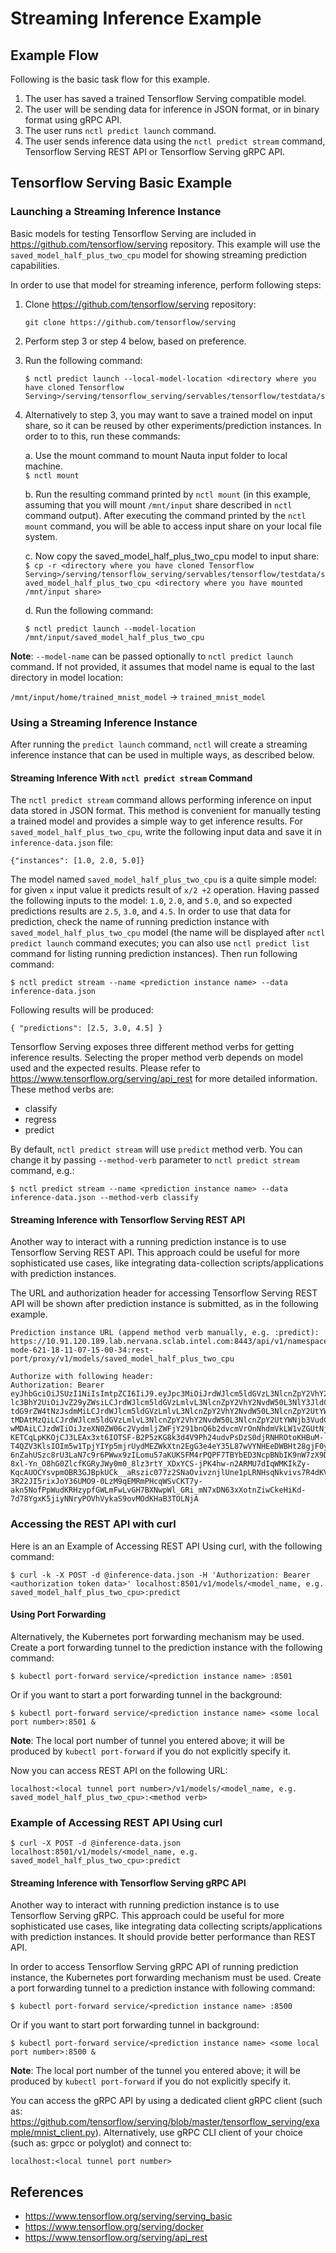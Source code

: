 # Streaming Inference Example

## Example Flow

Following is the basic task flow for this example.

1. The user has saved a trained Tensorflow Serving compatible model.
1. The user will be sending data for inference in JSON format, or in binary format using gRPC API.
1. The user runs `nctl predict launch` command.
1. The user sends inference data using the `nctl predict stream` command, Tensorflow Serving REST API or Tensorflow Serving gRPC API.

## Tensorflow Serving Basic Example
### Launching a Streaming Inference Instance
Basic models for testing Tensorflow Serving are included in https://github.com/tensorflow/serving repository. This example will use the `saved_model_half_plus_two_cpu` model for showing streaming prediction capabilities.

In order to use that model for streaming inference, perform following steps:
1. Clone https://github.com/tensorflow/serving repository:

   `git clone https://github.com/tensorflow/serving`

2. Perform step 3 or step 4 below, based on preference.

3. Run the following command: 
    ```
    $ nctl predict launch --local-model-location <directory where you have cloned Tensorflow
    Serving>/serving/tensorflow_serving/servables/tensorflow/testdata/saved_model_half_plus_two_cpu 
    ```
4. Alternatively to step 3, you may want to save a trained model on input share, so it can be reused by other experiments/prediction instances. In order to to this, run these commands:

   a. Use the mount command to mount Nauta input folder to local machine.<br>
      `$ nctl mount` <br>
      
   b. Run the resulting command printed by `nctl mount` (in this example, assuming that you will mount `/mnt/input` share described in `nctl` command output). After executing the command printed by the `nctl mount` command, you will be able to access input share on your local file system.
   
   c. Now copy the saved_model_half_plus_two_cpu model to input share:<br> 
       `$ cp -r <directory where you have cloned Tensorflow Serving>/serving/tensorflow_serving/servables/tensorflow/testdata/saved_model_half_plus_two_cpu <directory where you have mounted /mnt/input share>`

   d. Run the following command:
   
    ```
    $ nctl predict launch --model-location /mnt/input/saved_model_half_plus_two_cpu
    ```

**Note**:
`--model-name` can be passed optionally to `nctl predict launch` command. If not provided, it assumes that model name is equal to the last directory in model location:

`/mnt/input/home/trained_mnist_model` -> `trained_mnist_model`

### Using a Streaming Inference Instance
After running the `predict launch` command, `nctl` will create a streaming inference instance that can be used in multiple ways, as described below.

#### Streaming Inference With `nctl predict stream` Command
The `nctl predict stream` command allows performing inference on input data stored in JSON format. This method is convenient for manually testing a trained model and provides a simple way to get inference results. For `saved_model_half_plus_two_cpu`, write the following input data and save it in `inference-data.json` file:

```
{"instances": [1.0, 2.0, 5.0]}
```

The model named `saved_model_half_plus_two_cpu` is a quite simple model: for given `x` input value it predicts result of `x/2 +2` operation.
Having passed the following inputs to the model: `1.0`, `2.0`, and `5.0`, and so expected predictions results are `2.5`, `3.0`, and `4.5`. In order to use that data for prediction, check the name of running prediction instance with `saved_model_half_plus_two_cpu` model (the name will be displayed after `nctl predict launch` command executes; you can also use `nctl predict list` command for listing running prediction instances). Then run following command:

```
$ nctl predict stream --name <prediction instance name> --data inference-data.json
```
Following results will be produced:

```
{ "predictions": [2.5, 3.0, 4.5] }
```

Tensorflow Serving exposes three different method verbs for getting inference results. Selecting the proper method verb depends on model used and the expected results. Please refer to https://www.tensorflow.org/serving/api_rest for more detailed information. These method verbs are:
* classify
* regress
* predict

By default, `nctl predict stream` will use `predict` method verb. You can change it by passing `--method-verb` parameter to `nctl predict stream` command, e.g.:

```
$ nctl predict stream --name <prediction instance name> --data inference-data.json --method-verb classify
```

#### Streaming Inference with Tensorflow Serving REST API
Another way to interact with a running prediction instance is to use Tensorflow Serving REST API. This approach could be useful for more sophisticated use cases, like integrating data-collection scripts/applications with prediction instances.

The URL and authorization header for accessing Tensorflow Serving REST API will be shown after prediction instance is submitted, as in the following example.

```
Prediction instance URL (append method verb manually, e.g. :predict):
https://10.91.120.189.lab.nervana.sclab.intel.com:8443/api/v1/namespaces/ogorek/services/saved-mode-621-18-11-07-15-00-34:rest-port/proxy/v1/models/saved_model_half_plus_two_cpu

Authorize with following header:
Authorization: Bearer 
eyJhbGciOiJSUzI1NiIsImtpZCI6IiJ9.eyJpc3MiOiJrdWJlcm5ldGVzL3NlcnZpY2VhY2NvdW50Iiwia3ViZXJuZXRlcy5pby9zZXJ2aWNlYWNjb3VudC9uYW1
lc3BhY2UiOiJvZ29yZWsiLCJrdWJlcm5ldGVzLmlvL3NlcnZpY2VhY2NvdW50L3NlY3JldC5uYW1lIjoic2F2ZWQtbW9kZS02MjEtMTgtMTEtMDctMTUtMDAtMzQ
tdG9rZW4tNzJsdmMiLCJrdWJlcm5ldGVzLmlvL3NlcnZpY2VhY2NvdW50L3NlcnZpY2UtYWNjb3VudC5uYW1lIjoic2F2ZWQtbW9kZS02MjEtMTgtMTEtMDctMTU
tMDAtMzQiLCJrdWJlcm5ldGVzLmlvL3NlcnZpY2VhY2NvdW50L3NlcnZpY2UtYWNjb3VudC51aWQiOiJiZDFiNzk0ZS1lMjk1LTExZTgtOWNjYy01MjU4MTYwNTA
wMDAiLCJzdWIiOiJzeXN0ZW06c2VydmljZWFjY291bnQ6b2dvcmVrOnNhdmVkLW1vZGUtNjIxLTE4LTExLTA3LTE1LTAwLTM0In0.nsNMW5jOZN5TqcDjmCZh3aW
KETCqLpKKOjCJ3LEAx3xt6IOTSF-B2P5zKG8k3d4V9Ph24udvPsDzS0djRNHROtoKHBuM-
T4QZV3KlsIOIm5w1TpjYIYp5mjrUydMEZWkXtn2EgG3e4eY35L87wVYNHEeDWBHt28gjF0yeBId2lXdkpJp9udj5O3NXPB6AQ7I4QHbLMx65_qEEnJkOJN4HPcEj
6nZahUSzc8rU3LaN7c9r6PWwx9zILomu57aKUKSFM4rPQPF7TBYbED3NcpBNbIK9nW7zX9D6827kQ_0QiGAM17GAYL5C0GAU2wVyv5BVecBfDooQCNn74gH1gtDF
8xl-Yn_O8hG0ZlcfKGRyJWy0m0_8lz3rtY_XDxYCS-jPK4hw-n2ARMU7dIqWMKIkZy-
KqcAUOCYsvpmOBR3GJBpkUCk__aRszic077z2SNaOvivznjlUne1pLRNHsqNkvivs7R4dKVD53JrHhKTUzPCG7wPo9PtArWT7Os5YdzS6iGs86XQizy2kFzO1dqL
3R22JI5rixJoY36UMO9-0LzM9qEMRmPHcqWSvCKT7y-akn5NofPpWudKRHzypfGWLmFwLvGH7BXNwpWl_GRi_mN7xDN63xXotnZiwCkeHiKd-
7d78YgxK5jiyNNryPOVhVykaS9ovMOdKHaB3TOLNjA
```

### Accessing the REST API with curl

Here is an an Example of Accessing REST API Using curl, with the following command:

```
$ curl -k -X POST -d @inference-data.json -H 'Authorization: Bearer <authorization token data>' localhost:8501/v1/models/<model_name, e.g. saved_model_half_plus_two_cpu>:predict
```
#### Using Port Forwarding

Alternatively, the Kubernetes port forwarding mechanism may be used. Create a port forwarding tunnel to the prediction instance with the following command:

```
$ kubectl port-forward service/<prediction instance name> :8501
```
Or if you want to start a port forwarding tunnel in the background:

```
$ kubectl port-forward service/<prediction instance name> <some local port number>:8501 &
```

**Note**: The local port number of tunnel you entered above; it will be produced by `kubectl port-forward` if you do not explicitly specify it.

Now you can access REST API on the following URL:

```
localhost:<local tunnel port number>/v1/models/<model_name, e.g. saved_model_half_plus_two_cpu>:<method verb>
```

### Example of Accessing REST API Using curl

```
$ curl -X POST -d @inference-data.json localhost:8501/v1/models/<model_name, e.g. saved_model_half_plus_two_cpu>:predict
```

#### Streaming Inference with Tensorflow Serving gRPC API

Another way to interact with running prediction instance is to use Tensorflow Serving gRPC. This approach could be useful for more sophisticated use cases, like integrating data collecting scripts/applications with prediction instances. It should provide better performance than REST API.

In order to access Tensorflow Serving gRPC API of running prediction instance, the Kubernetes port forwarding mechanism must be used. Create a port forwarding tunnel to a prediction instance with following command:

```
$ kubectl port-forward service/<prediction instance name> :8500
```
Or if you want to start port forwarding tunnel in background:

```
$ kubectl port-forward service/<prediction instance name> <some local port number>:8500 &
```

**Note**: The local port number of the tunnel you entered above; it will be produced by `kubectl port-forward` if you do not explicitly specify it.

You can access the gRPC API by using a dedicated client gRPC client (such as: https://github.com/tensorflow/serving/blob/master/tensorflow_serving/example/mnist_client.py). Alternatively, use gRPC CLI client of your choice (such as: grpcc or polyglot) and connect to:

```
localhost:<local tunnel port number>
```

## References

* https://www.tensorflow.org/serving/serving_basic
* https://www.tensorflow.org/serving/docker
* https://www.tensorflow.org/serving/api_rest




